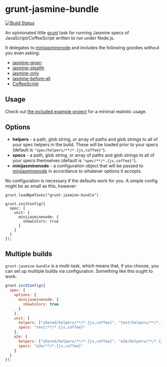 # grunt-jasmine-bundle

[![Build Status](https://travis-ci.org/testdouble/grunt-jasmine-bundle.png)](https://travis-ci.org/testdouble/grunt-jasmine-bundle)

An opinionated little [grunt](http://gruntjs.com) task for running Jasmine specs of JavaScript/CoffeeScript written to run under Node.js.

It delegates to [minijasminenode](https://github.com/juliemr/minijasminenode) and includes the following goodies without you even asking:

* [jasmine-given](https://github.com/searls/jasmine-given)
* [jasmine-stealth](https://github.com/searls/jasmine-stealth)
* [jasmine-only](https://github.com/davemo/jasmine-only)
* [jasmine-before-all](https://github.com/testdouble/jasmine-before-all)
* [CoffeeScript](http://coffeescript.org)

## Usage

Check out [the included example project](https://github.com/testdouble/grunt-jasmine-bundle/tree/master/example) for a minimal realistic usage.


## Options

* **helpers** - a path, glob string, or array of paths and glob strings to all of your spec helpers in the build. These will be loaded prior to your specs (default is `"spec/helpers/**/*.{js,coffee}"`).
* **specs** - a path, glob string, or array of paths and glob strings to all of your specs themselves (default is `"spec/**/*.{js,coffee}"`).
* **minijasminenode** - a configuration object that will be passed to [minijasminenode](https://github.com/juliemr/minijasminenode#usage) in accordance to whatever options it accepts.

No configuration is necessary if the defaults work for you. A simple config might be as small as this, however:

```
grunt.loadNpmTasks("grunt-jasmine-bundle")

grunt.initConfig({
  spec: {
    unit: {
      minijasminenode: {
        showColors: true
      }
    }
  }
});
```

## Multiple builds

`grunt-jasmine-bundle` is a multi-task, which means that, if you choose, you can set up multiple builds via configuration. Something like this ought to work:

``` javascript
grunt.initConfig({
  spec: {
    options: {
      minijasminenode: {
        showColors: true
      }
    },
    unit: {
      helpers: ["shared/helpers/**/*.{js,coffee}", "test/helpers/**/*.{js,coffee}"],
      specs: "test/**/*.{js,coffee}"
    },
    e2e: {
      helpers: ["shared/helpers/**/*.{js,coffee}", "e2e/helpers/**/*.{js,coffee}"],
      specs: "e2e/**/*.{js,coffee}"
    }
  }
});
```
